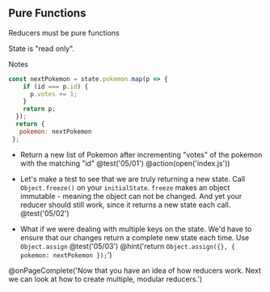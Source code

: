 ## Pure Functions
Reducers must be pure functions

State is "read only".

Notes
```js
const nextPokemon = state.pokemon.map(p => {
    if (id === p.id) {
      p.votes += 1;
    }
    return p;
  });
  return {
   pokemon: nextPokemon
 };
 ```

+ Return a new list of Pokemon after incrementing "votes" of the pokemon with the matching "id"
@test('05/01')
@action(open('index.js'))

+ Let's make a test to see that we are truly returning a new state. Call `Object.freeze()` on your `initialState`. `freeze` makes an object immutable - meaning the object can not be changed. And yet your reducer should still work, since it returns a new state each call.
@test('05/02')

+ What if we were dealing with multiple keys on the state. We'd have to ensure that our changes return a complete new state each time. Use `Object.assign`
@test('05/03')
@hint('return `Object.assign({}, { pokemon: nextPokemon });`')

@onPageComplete('Now that you have an idea of how reducers work. Next we can look at how to create multiple, modular reducers.')
